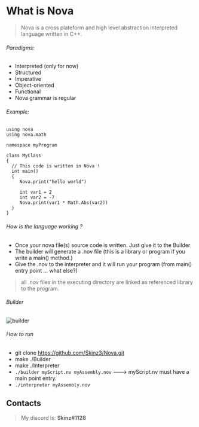 
# What is Nova

> Nova is a cross plateform and high level abstraction interpreted language written in C++. 
  
  ###### Paradigms:
  + Interpreted (only for now)
  + Structured
  + Imperative
  + Object-oriented
  + Functional
  + Nova grammar is regular
  ###### Example:

  ```
using nova
using nova.math

namespace myProgram

class MyClass
{
    // This code is written in Nova !
    int main()
    {
       Nova.print("hello world")

       int var1 = 2
       int var2 = -7
       Nova.print(var1 * Math.Abs(var2))
    }
}
 ```
 ###### How is the language working ?
 + Once your nova file(s) source code is written. Just give it to the Builder 
 + The builder will generate a .nov file (this is a library or program if you write a main() method.)
 + Give the .nov to the interpreter and it will run your program (from main() entry point ... what else?)
 > all .nov files in the executing directory are linked as referenced library to the program.

###### Builder

 ![builder](https://puu.sh/F2hMD/34261fe695.png)

 ###### How to run
  + git clone https://github.com/Skinz3/Nova.git
  + make ./Builder
  + make ./Interpreter
  + ``` ./builder myScript.nv myAssembly.nov ```  ---> myScript.nv must have a main point entry.
  + ``` ./interpreter myAssembly.nov ```

## Contacts

  > My discord is: **Skinz#1128**
  
